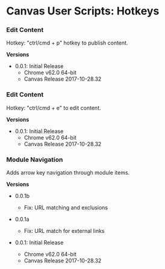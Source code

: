 # Canvas User Scripts: Hotkeys


### Edit Content

Hotkey: "ctrl/cmd + p" hotkey to publish content.

**Versions**

- 0.0.1: Initial Release
  - Chrome v62.0 64-bit
  - Canvas Release 2017-10-28.32


### Edit Content

Hotkey: "ctrl/cmd + e" to edit content.

**Versions**

- 0.0.1: Initial Release
  - Chrome v62.0 64-bit
  - Canvas Release 2017-10-28.32


### Module Navigation

Adds arrow key navigation through module items.

**Versions**

- 0.0.1b
  - Fix: URL matching and exclusions

- 0.0.1a
  - Fix: URL match for external links

- 0.0.1: Initial Release
  - Chrome v62.0 64-bit
  - Canvas Release 2017-10-28.32
